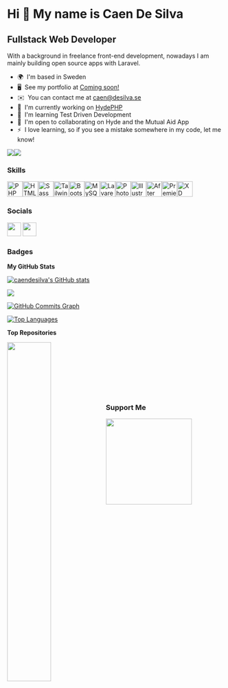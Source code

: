 Hi 👋 My name is Caen De Silva
==============================

Fullstack Web Developer
-----------------------

With a background in freelance front-end development, nowadays I am mainly building open source apps with Laravel.

* 🌍  I'm based in Sweden
* 🖥️  See my portfolio at [Coming soon!](https://desilva.se)
* ✉️  You can contact me at [caen@desilva.se](mailto:caen@desilva.se)
* 🚀  I'm currently working on [HydePHP](http://hydephp.github.io/docs/)
* 🧠  I'm learning Test Driven Development
* 🤝  I'm open to collaborating on Hyde and the Mutual Aid App
* ⚡  I love learning, so if you see a mistake somewhere in my code, let me know!

<a href="https://www.twitter.com/CodeWithCaen" target="_blank" rel="noreferrer"><img
src="https://img.shields.io/twitter/follow/CodeWithCaen?logo=twitter&style=for-the-badge&color=3382ed&labelColor=1c1917"
/></a><a href="https://www.github.com/caendesilva" target="_blank" rel="noreferrer"><img
src="https://img.shields.io/github/followers/caendesilva?logo=github&style=for-the-badge&color=3382ed&labelColor=1c1917" /></a>

### Skills

<p align="left"><a href="https://www.php.net/" target="_blank" rel="noreferrer"><img src="https://cdn.jsdelivr.net/gh/devicons/devicon/icons/php/php-plain.svg" width="36" height="36" alt="PHP" /></a><a href="https://developer.mozilla.org/en-US/docs/Glossary/HTML5" target="_blank" rel="noreferrer"><img src="https://cdn.jsdelivr.net/gh/devicons/devicon/icons/html5/html5-plain.svg" width="36" height="36" alt="HTML5" /></a><a href="https://sass-lang.com/" target="_blank" rel="noreferrer"><img src="https://cdn.jsdelivr.net/gh/devicons/devicon/icons/sass/sass-original.svg" width="36" height="36" alt="Sass" /></a><a href="https://tailwindcss.com/" target="_blank" rel="noreferrer"><img src="https://cdn.jsdelivr.net/gh/devicons/devicon/icons/tailwindcss/tailwindcss-plain.svg" width="36" height="36" alt="TailwindCSS" /></a><a href="https://getbootstrap.com/" target="_blank" rel="noreferrer"><img src="https://cdn.jsdelivr.net/gh/devicons/devicon/icons/bootstrap/bootstrap-plain.svg" width="36" height="36" alt="Bootstrap" /></a><a href="https://www.mysql.com/" target="_blank" rel="noreferrer"><img src="https://cdn.jsdelivr.net/gh/devicons/devicon/icons/mysql/mysql-original.svg" width="36" height="36" alt="MySQL" /></a><a href="https://laravel.com/" target="_blank" rel="noreferrer"><img src="https://cdn.jsdelivr.net/gh/devicons/devicon/icons/laravel/laravel-plain.svg" width="36" height="36" alt="Lavarel" /></a><a href="https://www.adobe.com/uk/products/photoshop.html" target="_blank" rel="noreferrer"><img src="https://cdn.jsdelivr.net/gh/devicons/devicon/icons/photoshop/photoshop-plain.svg" width="36" height="36" alt="Photoshop" /></a><a href="adobe.com/uk/products/illustrator.html" target="_blank" rel="noreferrer"><img src="https://cdn.jsdelivr.net/gh/devicons/devicon/icons/illustrator/illustrator-plain.svg" width="36" height="36" alt="Illustrator" /></a><a href="https://www.adobe.com/uk/products/aftereffects.html" target="_blank" rel="noreferrer"><img src="https://cdn.jsdelivr.net/gh/devicons/devicon/icons/aftereffects/aftereffects-plain.svg" width="36" height="36" alt="After Effects" /></a><a href="https://www.adobe.com/uk/products/premiere.html" target="_blank" rel="noreferrer"><img src="https://cdn.jsdelivr.net/gh/devicons/devicon/icons/premierepro/premierepro-plain.svg" width="36" height="36" alt="Premiere Pro" /></a><a href="https://www.adobe.com/uk/products/xd.html" target="_blank" rel="noreferrer"><img src="https://cdn.jsdelivr.net/gh/devicons/devicon/icons/xd/xd-plain.svg" width="36" height="36" alt="XD" /></a></p>


### Socials

<p align="left">
<a href="https://www.github.com/caendesilva" target="_blank" rel="noreferrer"><img src="https://raw.githubusercontent.com/danielcranney/readme-generator/main/public/icons/socials/github.svg" width="32" height="32" /></a>
<a href="https://www.twitter.com/CodeWithCaen" target="_blank" rel="noreferrer"><img src="https://raw.githubusercontent.com/danielcranney/readme-generator/main/public/icons/socials/twitter.svg" width="32" height="32" /></a>
</p>

### Badges

<b>My GitHub Stats</b>

<a href="http://www.github.com/caendesilva"><img src="https://github-readme-stats.vercel.app/api?username=caendesilva&show_icons=true&hide=&count_private=true&title_color=3382ed&text_color=ffffff&icon_color=3382ed&bg_color=1c1917&hide_border=true&show_icons=true" alt="caendesilva's GitHub stats" /></a>

<a href="http://www.github.com/caendesilva"><img src="https://github-readme-streak-stats.herokuapp.com/?user=caendesilva&stroke=ffffff&background=1c1917&ring=3382ed&fire=3382ed&currStreakNum=ffffff&currStreakLabel=3382ed&sideNums=ffffff&sideLabels=ffffff&dates=ffffff&hide_border=true" /></a>

<a href="http://www.github.com/caendesilva"><img src="https://activity-graph.herokuapp.com/graph?username=caendesilva&bg_color=1c1917&color=ffffff&line=3382ed&point=ffffff&area_color=1c1917&area=true&hide_border=true&custom_title=GitHub%20Commits%20Graph" alt="GitHub Commits Graph" /></a>

<a href="https://github.com/caendesilva" align="left"><img src="https://github-readme-stats.vercel.app/api/top-langs/?username=caendesilva&langs_count=10&title_color=3382ed&text_color=ffffff&icon_color=3382ed&bg_color=1c1917&hide_border=true&locale=en&custom_title=Top%20%Languages" alt="Top Languages" /></a>

<b>Top Repositories</b>

<div width="100%" align="center"><a href="https://github.com/caendesilva/laradocgen" align="left"><img align="left" width="45%" src="https://github-readme-stats.vercel.app/api/pin/?username=caendesilva&repo=laradocgen&title_color=3382ed&text_color=ffffff&icon_color=3382ed&bg_color=1c1917&hide_border=true&locale=en" /></a></div><br /><br /><br /><br /><br /><br /><br />

### Support Me

<a href="https://www.buymeacoffee.com/caen"><img src="https://cdn.buymeacoffee.com/buttons/v2/default-yellow.png" width="200" /></a>

